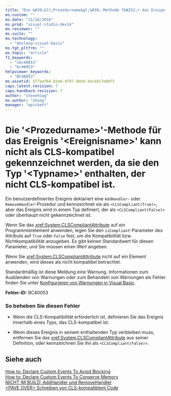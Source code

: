 ```yaml
---
title: "Die &#39;&lt;Prozedurname&gt;&#39;-Methode f&#252;r das Ereignis &#39;&lt;Ereignisname&gt;&#39; kann nicht als CLS-kompatibel gekennzeichnet werden, da sie den Typ &#39;&lt;Typname&gt;&#39; enthalten, der nicht CLS-kompatibel ist. | Microsoft Docs"
ms.custom: ""
ms.date: "11/16/2016"
ms.prod: "visual-studio-dev14"
ms.reviewer: ""
ms.suite: ""
ms.technology: 
  - "devlang-visual-basic"
ms.tgt_pltfrm: ""
ms.topic: "article"
f1_keywords: 
  - "vbc40053"
  - "bc40053"
helpviewer_keywords: 
  - "BC40053"
ms.assetid: 5f7aaf64-b5e6-4f97-9ebd-44cd4c7e8bf5
caps.latest.revision: 7
caps.handback.revision: 7
author: "stevehoag"
ms.author: "shoag"
manager: "wpickett"
---
```

# Die &#39;&lt;Prozedurname&gt;&#39;-Methode f&#252;r das Ereignis &#39;&lt;Ereignisname&gt;&#39; kann nicht als CLS-kompatibel gekennzeichnet werden, da sie den Typ &#39;&lt;Typname&gt;&#39; enthalten, der nicht CLS-kompatibel ist.
Ein benutzerdefiniertes Ereignis deklariert eine `AddHandler`\- oder `RemoveHandler`\-Prozedur und kennzeichnet sie als `<CLSCompliant(True)>`, aber das Ereignis wird in einem Typ definiert, der als `<CLSCompliant(False)>` oder überhaupt nicht gekennzeichnet ist.  
  
 Wenn Sie das <xref:System.CLSCompliantAttribute> auf ein Programmierelement anwenden, legen Sie den `isCompliant`\-Parameter des Attributs auf `True` oder `False` fest, um die Kompatibilität bzw. Nichtkompatibilität anzugeben. Es gibt keinen Standardwert für diesen Parameter, und Sie müssen einen Wert angeben.  
  
 Wenn Sie <xref:System.CLSCompliantAttribute> nicht auf ein Element anwenden, wird dieses als nicht kompatibel betrachtet.  
  
 Standardmäßig ist diese Meldung eine Warnung. Informationen zum Ausblenden von Warnungen oder zum Behandeln von Warnungen als Fehler finden Sie unter [Konfigurieren von Warnungen in Visual Basic](/visual-studio/ide/configuring-warnings-in-visual-basic).  
  
 **Fehler\-ID:** BC40053  
  
### So beheben Sie diesen Fehler  
  
-   Wenn die CLS\-Kompatibilität erforderlich ist, definieren Sie das Ereignis innerhalb eines Typs, das CLS\-kompatibel ist.  
  
-   Wenn dieses Ereignis in seinem enthaltenden Typ verbleiben muss, entfernen Sie das <xref:System.CLSCompliantAttribute> aus seiner Definition, oder kennzeichnen Sie ihn als `<CLSCompliant(False)>`.  
  
## Siehe auch  
 [How to: Declare Custom Events To Avoid Blocking](../../visual-basic/programming-guide/language-features/events/how-to-declare-custom-events-to-avoid-blocking.md)   
 [How to: Declare Custom Events To Conserve Memory](../../visual-basic/programming-guide/language-features/events/how-to-declare-custom-events-to-conserve-memory.md)   
 [NICHT IM BUILD: AddHandler und RemoveHandler](http://msdn.microsoft.com/de-de/a7a24bd2-519a-46fe-8a2c-2b9df2ca28ef)   
 [\<PAVE OVER\> Schreiben von CLS\-kompatiblem Code](http://msdn.microsoft.com/de-de/4c705105-69a2-4e5e-b24e-0633bc32c7f3)
